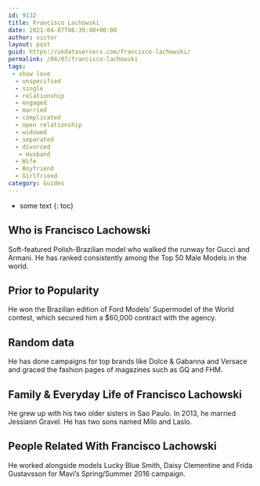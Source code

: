 ```yaml
---
id: 9132
title: Francisco Lachowski
date: 2021-04-07T06:39:48+00:00
author: victor
layout: post
guid: https://ukdataservers.com/francisco-lachowski/
permalink: /04/07/francisco-lachowski
tags:
 - show love
  - unspecified
  - single
  - relationship
  - engaged
  - married
  - complicated
  - open relationship
  - widowed
  - separated
  - divorced
   - Husband
  - Wife
  - Boyfriend
  - Girlfriend
category: Guides
---
```


* some text
{: toc}


## Who is Francisco Lachowski



Soft-featured Polish-Brazilian model who walked the runway for Gucci and Armani. He has ranked consistently among the Top 50 Male Models in the world.

                
                
                
## Prior to Popularity



He won the Brazilian edition of Ford Models&#8217; Supermodel of the World contest, which secured him a $60,000 contract with the agency.

                
                
                
## Random data



He has done campaigns for top brands like Dolce & Gabanna and Versace and graced the fashion pages of magazines such as GQ and FHM.

                
                
                
## Family & Everyday Life of Francisco Lachowski



He grew up with his two older sisters in Sao Paulo. In 2013, he married Jessiann Gravel. He has two sons named Milo and Laslo.

                
                
                
## People Related With Francisco Lachowski



He worked alongside models Lucky Blue Smith, Daisy Clementine and Frida Gustavsson for Mavi&#8217;s Spring/Summer 2016 campaign.

                
              
            
          
          
          